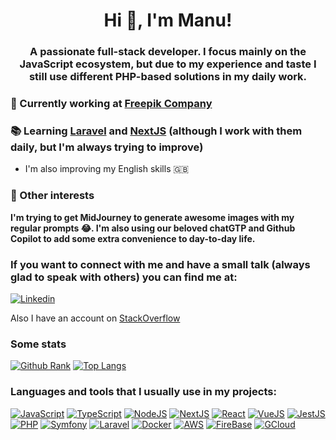 <h1 align="center">Hi 👋, I'm Manu!</h1>
<h3 align="center">A passionate full-stack developer. I focus mainly on the JavaScript ecosystem, but due to my experience and taste I still use different PHP-based solutions in my daily work.</h3>

### 💼 Currently working at [Freepik Company](https://www.freepikcompany.com)

### 📚 **Learning [Laravel](https://laravel.com/) and [NextJS](https://nextjs.org/) (although I work with them daily, but I'm always trying to improve)**

* I'm also improving my English skills 🇬🇧
### 🤖 Other interests

**I'm trying to get MidJourney to generate awesome images with my regular prompts 😂. I'm also using our beloved chatGTP and Github Copilot to add some extra convenience to day-to-day life.**

### If you want to connect with me and have a small talk (always glad to speak with others) you can find me at:

[![Linkedin](https://img.shields.io/badge/LinkedIn-0077B5?style=for-the-badge&logo=linkedin&logoColor=white)](https://www.linkedin.com/in/manurgdev)

Also I have an account on [StackOverflow](https://stackoverflow.com/users/5440746)

### Some stats

[![Github Rank](https://github-readme-stats-uhze-gkqsoutdw-manurgdev.vercel.app/api?username=manurgdev&count_private=true&show_icons=true)](https://github.com/manurgdev)
[![Top Langs](https://github-readme-stats-uhze-gkqsoutdw-manurgdev.vercel.app/api/top-langs/?username=manurgdev&layout=compact)](https://github.com/manurgdev)

### Languages and tools that I usually use in my projects:

[![JavaScript](https://img.shields.io/badge/JavaScript-323330?style=for-the-badge&logo=javascript&logoColor=F7DF1E)](https://developer.mozilla.org/en-US/docs/Web/JavaScript)
[![TypeScript](https://img.shields.io/badge/TypeScript-007ACC?style=for-the-badge&logo=typescript&logoColor=white)](https://www.typescriptlang.org/)
[![NodeJS](https://img.shields.io/badge/Node.js-339933?style=for-the-badge&logo=nodedotjs&logoColor=white)](https://nodejs.org)
[![NextJS](https://img.shields.io/badge/next.js-000000?style=for-the-badge&logo=nextdotjs&logoColor=white)](https://nextjs.org/)
[![React](https://img.shields.io/badge/React-20232A?style=for-the-badge&logo=react&logoColor=61DAFB)](https://reactjs.org/)
[![VueJS](https://img.shields.io/badge/Vue.js-35495E?style=for-the-badge&logo=vuedotjs&logoColor=4FC08D)](https://vuejs.org/)
[![JestJS](https://img.shields.io/badge/Jest-C21325?style=for-the-badge&logo=jest&logoColor=white)](https://jestjs.io)
[![PHP](https://img.shields.io/badge/PHP-777BB4?style=for-the-badge&logo=php&logoColor=white)](https://www.php.net)
[![Symfony](https://img.shields.io/badge/Symfony-000000?style=for-the-badge&logo=Symfony&logoColor=white)](https://symfony.com)
[![Laravel](https://img.shields.io/badge/Laravel-FF2D20?style=for-the-badge&logo=laravel&logoColor=white)](https://laravel.com/)
[![Docker](https://img.shields.io/badge/Docker-2CA5E0?style=for-the-badge&logo=docker&logoColor=white)](https://www.docker.com/)
[![AWS](https://img.shields.io/badge/Amazon_AWS-FF9900?style=for-the-badge&logo=amazonaws&logoColor=white)](https://aws.amazon.com)
[![FireBase](https://img.shields.io/badge/firebase-ffca28?style=for-the-badge&logo=firebase&logoColor=black)](https://firebase.google.com/)
[![GCloud](https://img.shields.io/badge/Google_Cloud-4285F4?style=for-the-badge&logo=google-cloud&logoColor=white)](https://cloud.google.com)

